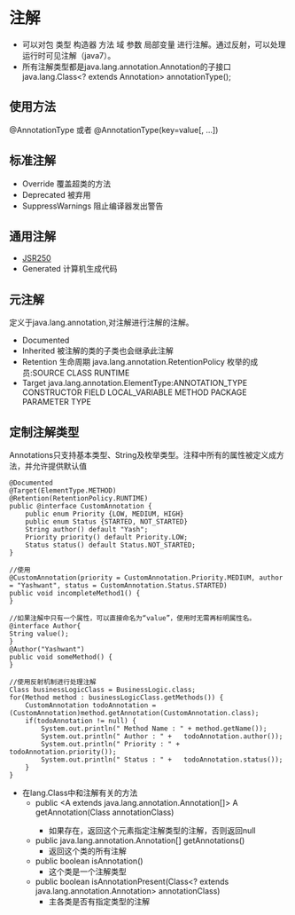 # 注解
* 可以对包 类型 构造器 方法 域 参数 局部变量 进行注解。通过反射，可以处理运行时可见注解（java7）。
* 所有注解类型都是java.lang.annotation.Annotation的子接口 java.lang.Class<? extends Annotation> annotationType();

## 使用方法
@AnnotationType 或者 @AnnotationType(key=value[, ...])

## 标准注解
* Override 覆盖超类的方法
* Deprecated 被弃用
* SuppressWarnings 阻止编译器发出警告

## 通用注解
* [JSR250](http://jcp.org/en/jsr/detail?id=250)
* Generated 计算机生成代码

## 元注解
定义于java.lang.annotation,对注解进行注解的注解。

* Documented 
* Inherited 被注解的类的子类也会继承此注解
* Retention 生命周期 java.lang.annotation.RetentionPolicy 枚举的成员:SOURCE CLASS RUNTIME
* Target    java.lang.annotation.ElementType:ANNOTATION_TYPE CONSTRUCTOR FIELD LOCAL_VARIABLE METHOD PACKAGE PARAMETER TYPE

## 定制注解类型
Annotations只支持基本类型、String及枚举类型。注释中所有的属性被定义成方法，并允许提供默认值
```
@Documented
@Target(ElementType.METHOD)
@Retention(RetentionPolicy.RUNTIME)
public @interface CustomAnnotation {
    public enum Priority {LOW, MEDIUM, HIGH}
    public enum Status {STARTED, NOT_STARTED}
    String author() default "Yash";
    Priority priority() default Priority.LOW;
    Status status() default Status.NOT_STARTED;
}

//使用
@CustomAnnotation(priority = CustomAnnotation.Priority.MEDIUM, author = "Yashwant", status = CustomAnnotation.Status.STARTED)
public void incompleteMethod1() {
}

//如果注解中只有一个属性，可以直接命名为“value”，使用时无需再标明属性名。
@interface Author{
String value();
}
@Author("Yashwant")
public void someMethod() {
}

//使用反射机制进行处理注解
Class businessLogicClass = BusinessLogic.class;
for(Method method : businessLogicClass.getMethods()) {
    CustomAnnotation todoAnnotation = (CustomAnnotation)method.getAnnotation(CustomAnnotation.class);
    if(todoAnnotation != null) {
        System.out.println(" Method Name : " + method.getName());
        System.out.println(" Author : " +   todoAnnotation.author());
        System.out.println(" Priority : " + todoAnnotation.priority());
        System.out.println(" Status : " +   todoAnnotation.status());
    }
}
```

* 在lang.Class中和注解有关的方法
    * public <A extends java.lang.annotation.Annotation[]> A getAnnotation(Class<A> annotationClass)
        * 如果存在，返回这个元素指定注解类型的注解，否则返回null
    * public java.lang.annotation.Annotation[] getAnnotations()
        * 返回这个类的所有注解
    * public boolean isAnnotation()
        * 这个类是一个注解类型
    * public boolean isAnnotationPresent(Class<? extends java.lang.annotation.Annotation> annotationClass) 
        * 主各类是否有指定类型的注解
